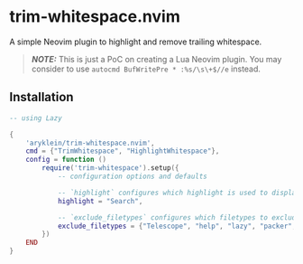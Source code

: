 # trim-whitespace.nvim

A simple Neovim plugin to highlight and remove trailing whitespace.

> **_NOTE:_** This is just a PoC on creating a Lua Neovim plugin.
You may consider to use `autocmd BufWritePre * :%s/\s\+$//e` instead.

## Installation

```lua
-- using Lazy

{
    'aryklein/trim-whitespace.nvim',
    cmd = {"TrimWhitespace", "HighlightWhitespace"},
    config = function ()
        require('trim-whitespace').setup({
            -- configuration options and defaults

            -- `highlight` configures which highlight is used to display the trailing whitespaces
            highlight = "Search",

            -- `exclude_filetypes` configures which filetypes to exclude when displaying trailing whitespaces
            exclude_filetypes = {"Telescope", "help", "lazy", "packer", "dashboard", "NvimTree", "Trouble"},
        })
    END
}
```
